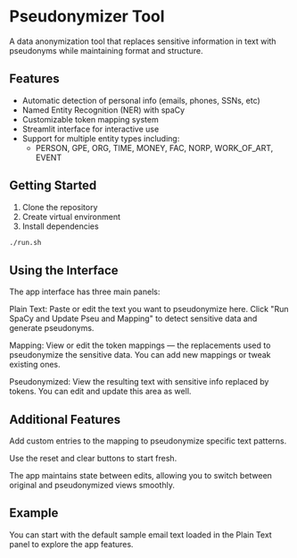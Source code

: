 # Pseudonymizer Tool

A data anonymization tool that replaces sensitive information in text with pseudonyms while maintaining format and structure.

## Features
- Automatic detection of personal info (emails, phones, SSNs, etc)
- Named Entity Recognition (NER) with spaCy
- Customizable token mapping system
- Streamlit interface for interactive use
- Support for multiple entity types including:
  - PERSON, GPE, ORG, TIME, MONEY, FAC, NORP, WORK_OF_ART, EVENT

## Getting Started

1. Clone the repository
2. Create virtual environment
3. Install dependencies

```bash
./run.sh
```

##  Using the Interface
The app interface has three main panels:

Plain Text:
Paste or edit the text you want to pseudonymize here. Click "Run SpaCy and Update Pseu and Mapping" to detect sensitive data and generate pseudonyms.

Mapping:
View or edit the token mappings — the replacements used to pseudonymize the sensitive data. You can add new mappings or tweak existing ones.

Pseudonymized:
View the resulting text with sensitive info replaced by tokens. You can edit and update this area as well.

## Additional Features
Add custom entries to the mapping to pseudonymize specific text patterns.

Use the reset and clear buttons to start fresh.

The app maintains state between edits, allowing you to switch between original and pseudonymized views smoothly.

## Example
You can start with the default sample email text loaded in the Plain Text panel to explore the app features.